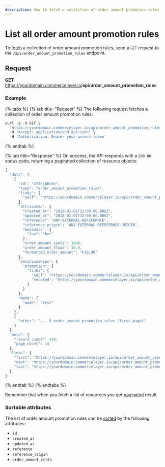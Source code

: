 ```yaml
---
description: How to fetch a collection of order amount promotion rules via API
---
```


# List all order amount promotion rules

To <a href="https://docs.commercelayer.io/developers/fetching-resources" target="_blank">fetch</a> a collection of order amount promotion rules, send a `GET` request to the `/api/order_amount_promotion_rules` endpoint.

## Request

**GET** https://yourdomain.commercelayer.io<b>/api/order_amount_promotion_rules</b>

### **Example**

{% tabs %}
{% tab title="Request" %}
The following request fetches a collection of order amount promotion rules:

```javascript
curl -g -X GET \
  'https://yourdomain.commercelayer.io/api/order_amount_promotion_rules/' \
  -H 'Accept: application/vnd.api+json' \
  -H 'Authorization: Bearer your-access-token'
```
{% endtab %}

{% tab title="Response" %}
On success, the API responds with a `200 OK` status code, returning a paginated collection of resource objects:

```javascript
{
  "data": [
    {
      "id": "xYZkjABcde",
      "type": "order_amount_promotion_rules",
      "links": {
        "self": "https://yourdomain.commercelayer.io/api/order_amount_promotion_rules/xYZkjABcde"
      },
      "attributes": {
        "created_at": "2018-01-01T12:00:00.000Z",
        "updated_at": "2018-01-01T12:00:00.000Z",
        "reference": "ANY-EXTERNAL-REFEFERNCE",
        "reference_origin": "ANY-EXTERNAL-REFEFERNCE-ORIGIN",
        "metadata": {
          "foo": "bar"
        },
        "order_amount_cents": 1000,
        "order_amount_float": 10.0,
        "formatted_order_amount": "€10,00"
      },
      "relationships": {
        "promotion": {
          "links": {
            "self": "https://yourdomain.commercelayer.io/api/order_amount_promotion_rules/xYZkjABcde/relationships/promotion",
            "related": "https://yourdomain.commercelayer.io/api/order_amount_promotion_rules/xYZkjABcde/promotion"
          }
        }
      },
      "meta": {
        "mode": "test"
      }
    },
    {
      "other": "... 9 order_amount_promotion_rules (first page)"
    }
  ],
  "meta": {
    "record_count": 140,
    "page_count": 14
  },
  "links": {
    "first": "https://yourdomain.commercelayer.io/api/order_amount_promotion_rules?page[number]=1&page[size]=10",
    "next": "https://yourdomain.commercelayer.io/api/order_amount_promotion_rules?page[number]=2&page[size]=10",
    "last": "https://yourdomain.commercelayer.io/api/order_amount_promotion_rules?page[number]=14&page[size]=10"
  }
}
```
{% endtab %}
{% endtabs %}

Remember that when you fetch a list of resources you get <a href="https://docs.commercelayer.io/developers/pagination" target="_blank">paginated</a> result.

### Sortable attributes

The list of order amount promotion rules can be <a href="https://docs.commercelayer.io/developers/sorting-results" target="_blank">sorted</a> by the following attributes:

* `id`
* `created_at`
* `updated_at`
* `reference`
* `reference_origin`
* `order_amount_cents`

